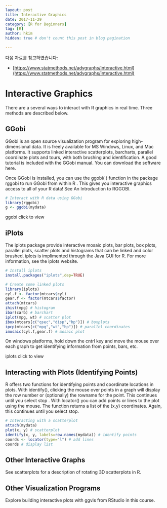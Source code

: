 ```yaml
---
layout: post  
title: Interactive Graphics
date: 2017-11-29  
category: [R for Beginners]  
tag: [R]  
author: hkim  
hidden: true # don't count this post in blog pagination  

---
```


다음 자료를 참고하였습니다:  
- [https://www.statmethods.net/advgraphs/interactive.html](https://www.statmethods.net/advgraphs/interactive.html)

# Interactive Graphics

There are a several ways to interact with R graphics in real time. Three methods are described below.


## GGobi

GGobi is an open source visualization program for exploring high-dimensional data. It is freely available for MS Windows, Linux, and Mac platforms. It supports linked interactive scatterplots, barcharts, parallel coordinate plots and tours, with both brushing and identification. A good tutorial is included with the GGobi manual. You can download the software here.

Once GGobi is installed, you can use the ggobi( ) function in the package rggobi to run GGobi from within R . This gives you interactive graphics access to all of your R data! See An Introduction to RGGOBI.

```r
# Interact with R data using GGobi
library(rggobi)
g <- ggobi(mydata)
```

ggobi click to view


## iPlots

The iplots package provide interactive mosaic plots, bar plots, box plots, parallel plots, scatter plots and histograms that can be linked and color brushed. iplots is implimented through the Java GUI for R. For more information, see the iplots website.

```r
# Install iplots
install.packages("iplots",dep=TRUE)

# Create some linked plots
library(iplots)
cyl.f <- factor(mtcars$cyl)
gear.f <- factor(mtcars$factor)
attach(mtcars)
ihist(mpg) # histogram
ibar(carb) # barchart
iplot(mpg, wt) # scatter plot
ibox(mtcars[c("qsec","disp","hp")]) # boxplots
ipcp(mtcars[c("mpg","wt","hp")]) # parallel coordinates
imosaic(cyl.f,gear.f) # mosaic plot
```

On windows platforms, hold down the cntrl key and move the mouse over each graph to get identifying information from points, bars, etc.

iplots click to view


## Interacting with Plots (Identifying Points)

R offers two functions for identifying points and coordinate locations in plots. With identify(), clicking the mouse over points in a graph will display the row number or (optionally) the rowname for the point. This continues until you select stop . With locator() you can add points or lines to the plot using the mouse. The function returns a list of the (x,y) coordinates. Again, this continues until you select stop.

```r
# Interacting with a scatterplot
attach(mydata)
plot(x, y) # scatterplot
identify(x, y, labels=row.names(mydata)) # identify points
coords <- locator(type="l") # add lines
coords # display list
```


## Other Interactive Graphs

See scatterplots for a description of rotating 3D scatterplots in R.


## Other Visualization Programs

Explore building interactive plots with ggvis from RStudio in this course.
